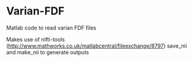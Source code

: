 Varian-FDF
==========

Matlab code to read varian FDF files

Makes use of nifti-tools (http://www.mathworks.co.uk/matlabcentral/fileexchange/8797) save_nii and make_nii to generate outputs
